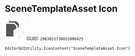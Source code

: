 # SceneTemplateAsset Icon
![](/img/SceneTemplateAsset%20Icon.png)
GUID: `2963021738852806425`
```
EditorGUIUtility.IconContent("SceneTemplateAsset Icon")
```
